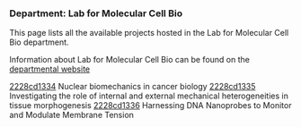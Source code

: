 ### Department: Lab for Molecular Cell Bio

This page lists all the available projects hosted in the Lab for Molecular Cell Bio department.

Information about Lab for Molecular Cell Bio can be found on the [departmental website](https://www.ucl.ac.uk/lmcb)

[2228cd1334](../projects/2228cd1334.md) Nuclear biomechanics in cancer biology
[2228cd1335](../projects/2228cd1335.md) Investigating the role of internal and external mechanical heterogeneities in tissue morphogenesis
[2228cd1336](../projects/2228cd1336.md) Harnessing DNA Nanoprobes to Monitor and Modulate Membrane Tension


